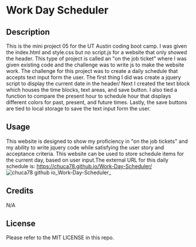 # Work Day Scheduler

## Description

This is the mini project 05 for the UT Austin coding boot camp. I was given the index.html and style.css but no script.js for a website that only showed the header. This type of project is called an "on the job ticket" where I was given existing code and the challenge was to write js to make the website work. The challenge for this project was to create a daily schedule that accepts text input form the user. The first thing I did was create a jquery script to display the current date in the header/ Next I created the text block which houses the time blocks, text areas, and save button. I also tied a function to compare the present hour to schedule hour that displays different colors for past, present, and future times. Lastly, the save buttons are tied to local storage to save the text input form the user.

## Usage

This website is designed to show my proficiency in "on the job tickets" and my ability to write jquery code while satisfying the user story and acceptance criteria. This website can be used to store schedule items for the current day, based on user input.The external URL for this daily schedule is:
https://chuca78.github.io/Work-Day-Scheduler/
![chuca78 github io_Work-Day-Scheduler_](https://user-images.githubusercontent.com/97859682/196571406-2a2093ab-cf7d-474d-8f3b-b5d4cb059042.png)

## Credits

N/A

## License

Please refer to the MIT LICENSE in this repo.
